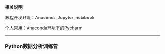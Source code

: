 **相关说明**

教程开发环境：Anaconda_Jupyter_notebook

个人常用：Anaconda环境下的Pycharm

---

### Python数据分析训练营

##### 